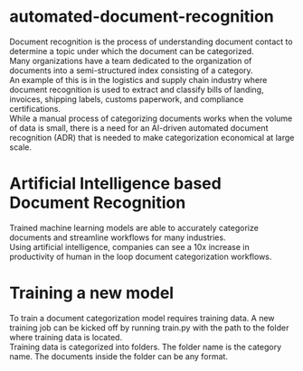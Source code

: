 # automated-document-recognition
Document recognition is the process of understanding document contact to determine a topic under which the document can be categorized.\
Many organizations have a team dedicated to the organization of documents into a semi-structured index consisting of a category.\
An example of this is in the logistics and supply chain industry where document recognition is used to extract and classify bills of landing, invoices, shipping labels, customs paperwork, and compliance certifications.\
While a manual process of categorizing documents works when the volume of data is small, there is a need for an AI-driven automated document recognition (ADR) that is needed to make categorization economical at large scale. 

# Artificial Intelligence based Document Recognition
Trained machine learning models are able to accurately categorize documents and streamline workflows for many industries.\
Using artificial intelligence, companies can see a 10x increase in productivity of human in the loop document categorization workflows. 


# Training a new model
To train a document categorization model requires training data. A new training job can be kicked off by running train.py with the path to the folder where training data is located. \
Training data is categorized into folders. The folder name is the category name. The documents inside the folder can be any format.
